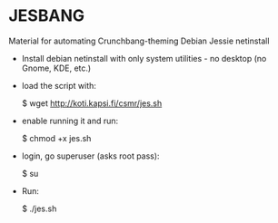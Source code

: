 # JESBANG

Material for automating Crunchbang-theming Debian Jessie netinstall


- Install debian netinstall with only system utilities - no desktop (no Gnome, KDE, etc.)


- load the script with:

	$ wget http://koti.kapsi.fi/csmr/jes.sh


- enable running it and run:

	$ chmod +x jes.sh


- login, go superuser (asks root pass):
	
	$ su


- Run:

	$ ./jes.sh
